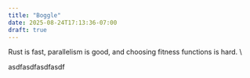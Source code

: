 ```yaml
---
title: "Boggle"
date: 2025-08-24T17:13:36-07:00
draft: true
---
```

Rust is fast, parallelism is good, and choosing fitness functions is hard. \\

asdfasdfasdfasdf

